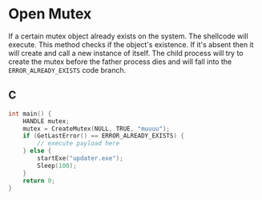 # Open Mutex

If a certain mutex object already exists on the system. The shellcode will execute. This method checks if the object's existence. If it's absent then it will create and call a new instance of itself. The child process will try to create the mutex before the father process dies and will fall into the `ERROR_ALREADY_EXISTS` code branch.

## C

```c
int main() {
	HANDLE mutex;
	mutex = CreateMutex(NULL, TRUE, "muuuu");
	if (GetLastError() == ERROR_ALREADY_EXISTS) {
		// execute payload here
	} else {
		startExe("updater.exe");
		Sleep(100);
	}
	return 0;
}
```